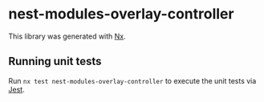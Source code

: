 # nest-modules-overlay-controller

This library was generated with [Nx](https://nx.dev).

## Running unit tests

Run `nx test nest-modules-overlay-controller` to execute the unit tests via [Jest](https://jestjs.io).
